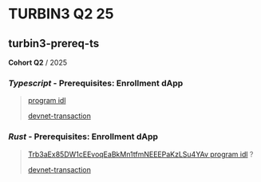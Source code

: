 # TURBIN3 Q2 25

## turbin3-prereq-ts

**Cohort Q2** / 2025

### _Typescript_ - Prerequisites: Enrollment dApp

> [program idl](https://explorer.solana.com/address/Trb3aEx85DW1cEEvoqEaBkMn1tfmNEEEPaKzLSu4YAv?cluster=devnet)
>
> [devnet-transaction](https://explorer.solana.com/tx/4VBMJLG3QWExxuyE91DhjxpahnExxgpFLetPoGg64XXUwuytZxSTuheT1s7KXxbFM4ukrWGFgFavgqkZQTSug2gG?cluster=devnet)

### _Rust_ - Prerequisites: Enrollment dApp

> [Trb3aEx85DW1cEEvoqEaBkMn1tfmNEEEPaKzLSu4YAv program idl](https://explorer.solana.com/address/Trb3aEx85DW1cEEvoqEaBkMn1tfmNEEEPaKzLSu4YAv?cluster=devnet) ?
>
> [devnet-transaction]()
